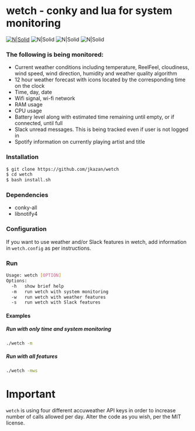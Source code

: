 # wetch - conky and lua for system monitoring
[![N|Solid](https://i.imgur.com/OQfwIqf.jpg)](https://i.imgur.com/OQfwIqf.jpg)
![N|Solid](https://img.shields.io/badge/Debian-Tested-green.svg?longCache=true&style=popout-square) ![N|Solid](https://img.shields.io/badge/Ubuntu-Tested-green.svg?longCache=true&style=popout-square) ![N|Solid](https://img.shields.io/badge/License-MIT-blue.svg?longCache=true&style=popout-square)
### The following is being monitored: 

- Current weather conditions including temperature, ReelFeel,
  cloudiness, wind speed, wind direction, humidity and weather quality
  algorithm
- 12 hour weather forecast with icons located by the corresponding
  time on the clock
- Time, day, date
- Wifi signal, wi-fi network
- RAM usage
- CPU usage
- Battery level along with estimated time remaining until empty, or if
  connected, until full
- Slack unread messages. This is being tracked even if user is not logged in
- Spotify information on currently playing artist and title


### Installation
```sh
$ git clone https://github.com/jkazan/wetch
$ cd wetch
$ bash install.sh
```

### Dependencies
- conky-all
- libnotify4

### Configuration
If you want to use weather and/or Slack features in wetch, add
information in `wetch.config` as per instructions.

### Run
```sh
Usage: wetch [OPTION]
Options:
  -h   show brief help
  -m   run wetch with system monitoring
  -w   run wetch with weather features
  -s   run wetch with Slack features
```

#### Examples
##### Run with only time and system monitoring
```sh
./wetch -m
```
##### Run with all features
```sh
./wetch -mws
```

# Important
`wetch` is using four different accuweather API keys in order to
increase number of calls allowed per day. Alter the code as you wish,
per the MIT license.
